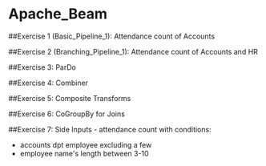 # Apache_Beam

##Exercise 1 (Basic_Pipeline_1):
Attendance count of Accounts

##Exercise 2 (Branching_Pipeline_1):
Attendance count of Accounts and HR

##Exercise 3:
ParDo

##Exercise 4:
Combiner

##Exercise 5:
Composite Transforms

##Exercise 6:
CoGroupBy for Joins

##Exercise 7:
Side Inputs - attendance count with conditions:
   - accounts dpt employee excluding a few
   - employee name's length between 3-10
